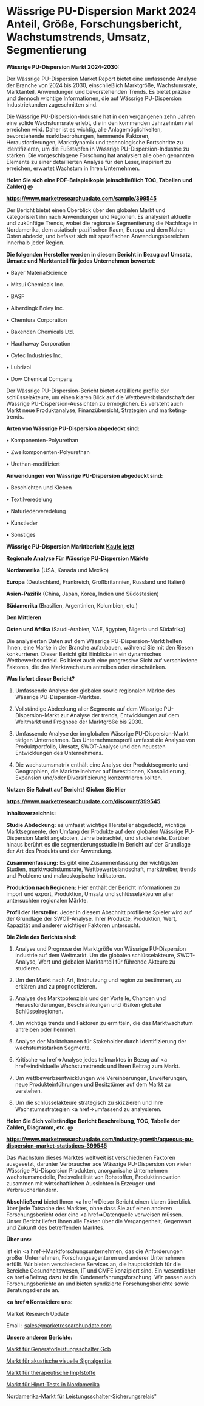 # Wässrige PU-Dispersion Markt 2024 Anteil, Größe, Forschungsbericht, Wachstumstrends, Umsatz, Segmentierung

<strong>Wässrige PU-Dispersion Markt 2024-2030:</strong>

Der Wässrige PU-Dispersion Market Report bietet eine umfassende Analyse der Branche von 2024 bis 2030, einschließlich Marktgröße, Wachstumsrate, Marktanteil, Anwendungen und bevorstehenden Trends. Es bietet präzise und dennoch wichtige Informationen, die auf Wässrige PU-Dispersion Industriekunden zugeschnitten sind.

Die Wässrige PU-Dispersion-Industrie hat in den vergangenen zehn Jahren eine solide Wachstumsrate erlebt, die in den kommenden Jahrzehnten viel erreichen wird. Daher ist es wichtig, alle Anlagemöglichkeiten, bevorstehende marktbedrohungen, hemmende Faktoren, Herausforderungen, Marktdynamik und technologische Fortschritte zu identifizieren, um die Fußstapfen in Wässrige PU-Dispersion-Industrie zu stärken. Die vorgeschlagene Forschung hat analysiert alle oben genannten Elemente zu einer detaillierten Analyse für den Leser, inspiriert zu erreichen, erwartet Wachstum in Ihren Unternehmen.



<strong>Holen Sie sich eine PDF-Beispielkopie (einschließlich TOC, Tabellen und Zahlen) @
</strong>

<strong><a href=https://www.marketresearchupdate.com/sample/399545>

<strong>https://www.marketresearchupdate.com/sample/399545</u></font></a></strong></strong>

Der Bericht bietet einen Überblick über den globalen Markt und kategorisiert ihn nach Anwendungen und Regionen. Es analysiert aktuelle und zukünftige Trends, wobei die regionale Segmentierung die Nachfrage in Nordamerika, dem asiatisch-pazifischen Raum, Europa und dem Nahen Osten abdeckt, und befasst sich mit spezifischen Anwendungsbereichen innerhalb jeder Region.



<strong>Die folgenden Hersteller werden in diesem Bericht in Bezug auf Umsatz, Umsatz und Marktanteil für jedes Unternehmen bewertet:</strong>

• Bayer MaterialScience

• Mitsui Chemicals Inc.

• BASF

• Alberdingk Boley Inc.

• Chemtura Corporation

• Baxenden Chemicals Ltd.

• Hauthaway Corporation

• Cytec Industries Inc.

• Lubrizol

• Dow Chemical Company

Der Wässrige PU-Dispersion-Bericht bietet detaillierte profile der schlüsselakteure, um einen klaren Blick auf die Wettbewerbslandschaft der Wässrige PU-Dispersion-Aussichten zu ermöglichen. Es versteht auch Markt neue Produktanalyse, Finanzübersicht, Strategien und marketing-trends.



<strong>Arten von Wässrige PU-Dispersion abgedeckt sind:</strong>

• Komponenten-Polyurethan

• Zweikomponenten-Polyurethan

• Urethan-modifiziert



<strong>Anwendungen von Wässrige PU-Dispersion abgedeckt sind:</strong>

• Beschichten und Kleben

• Textilveredelung

• Naturlederveredelung

• Kunstleder

• Sonstiges



<strong>Wässrige PU-Dispersion Marktbericht <a href=https://www.marketresearchupdate.com/buynow/399545>Kaufe jetzt</a></strong>



<strong>Regionale Analyse Für Wässrige PU-Dispersion Märkte</strong>



<strong>Nordamerika</strong> (USA, Kanada und Mexiko)



<strong>Europa</strong> (Deutschland, Frankreich, Großbritannien, Russland und Italien)



<strong>Asien-Pazifik</strong> (China, Japan, Korea, Indien und Südostasien)



<strong>Südamerika</strong> (Brasilien, Argentinien, Kolumbien, etc.)



<strong>Den Mittleren</strong> 

<strong>Osten und Afrika</strong> (Saudi-Arabien, VAE, ägypten, Nigeria und Südafrika)

Die analysierten Daten auf dem Wässrige PU-Dispersion-Markt helfen Ihnen, eine Marke in der Branche aufzubauen, während Sie mit den Riesen konkurrieren. Dieser Bericht gibt Einblicke in ein dynamisches Wettbewerbsumfeld. Es bietet auch eine progressive Sicht auf verschiedene Faktoren, die das Marktwachstum antreiben oder einschränken.



<strong>Was liefert dieser Bericht?</strong>

1. Umfassende Analyse der globalen sowie regionalen Märkte des Wässrige PU-Dispersion-Marktes.

2. Vollständige Abdeckung aller Segmente auf dem Wässrige PU-Dispersion-Markt zur Analyse der trends, Entwicklungen auf dem Weltmarkt und Prognose der Marktgröße bis 2030.

3. Umfassende Analyse der im globalen Wässrige PU-Dispersion-Markt tätigen Unternehmen. Das Unternehmensprofil umfasst die Analyse von Produktportfolio, Umsatz, SWOT-Analyse und den neuesten Entwicklungen des Unternehmens.

4. Die wachstumsmatrix enthält eine Analyse der Produktsegmente und-Geographien, die Marktteilnehmer auf Investitionen, Konsolidierung, Expansion und/oder Diversifizierung konzentrieren sollten.



<strong>Nutzen Sie Rabatt auf Bericht! Klicken Sie Hier
</strong>

<strong><a href=https://www.marketresearchupdate.com/discount/399545>https://www.marketresearchupdate.com/discount/399545</b></u></font></strong></a>



<strong>Inhaltsverzeichnis:</strong>



<strong>Studie Abdeckung:</strong> es umfasst wichtige Hersteller abgedeckt, wichtige Marktsegmente, den Umfang der Produkte auf dem globalen Wässrige PU-Dispersion Markt angeboten, Jahre betrachtet, und studienziele. Darüber hinaus berührt es die segmentierungsstudie im Bericht auf der Grundlage der Art des Produkts und der Anwendung.



<strong>Zusammenfassung:</strong> Es gibt eine Zusammenfassung der wichtigsten Studien, marktwachstumsrate, Wettbewerbslandschaft, markttreiber, trends und Probleme und makroskopische Indikatoren.



<strong>Produktion nach Regionen:</strong> Hier enthält der Bericht Informationen zu import und export, Produktion, Umsatz und schlüsselakteuren aller untersuchten regionalen Märkte.



<strong>Profil der Hersteller:</strong> Jeder in diesem Abschnitt profilierte Spieler wird auf der Grundlage der SWOT-Analyse, Ihrer Produkte, Produktion, Wert, Kapazität und anderer wichtiger Faktoren untersucht.



<strong>Die Ziele des Berichts sind:</strong>

1) Analyse und Prognose der Marktgröße von Wässrige PU-Dispersion Industrie auf dem Weltmarkt.
Um die globalen schlüsselakteure, SWOT-Analyse, Wert und globalen Marktanteil für führende Akteure zu studieren.

2) Um den Markt nach Art, Endnutzung und region zu bestimmen, zu erklären und zu prognostizieren.

3) Analyse des Marktpotenzials und der Vorteile, Chancen und Herausforderungen, Beschränkungen und Risiken globaler Schlüsselregionen.

4) Um wichtige trends und Faktoren zu ermitteln, die das Marktwachstum antreiben oder hemmen.

5) Analyse der Marktchancen für Stakeholder durch Identifizierung der wachstumsstarken Segmente.

6) Kritische <a href=>Analyse</a> jedes teilmarktes in Bezug auf <a href=>individuelle</a> Wachstumstrends und Ihren Beitrag zum Markt.

7) Um wettbewerbsentwicklungen wie Vereinbarungen, Erweiterungen, neue Produkteinführungen und Besitztümer auf dem Markt zu verstehen.

8) Um die schlüsselakteure strategisch zu skizzieren und Ihre Wachstumsstrategien <a href=>umfassend</a> zu analysieren.



<strong>Holen Sie Sich vollständige Bericht Beschreibung, TOC, Tabelle der Zahlen, Diagramm, etc. @ </strong>

<strong><a href=https://www.marketresearchupdate.com/industry-growth/aqueous-pu-dispersion-market-statistices-399545>https://www.marketresearchupdate.com/industry-growth/aqueous-pu-dispersion-market-statistices-399545</a></font></strong>

Das Wachstum dieses Marktes weltweit ist verschiedenen Faktoren ausgesetzt, darunter Verbraucher ace Wässrige PU-Dispersion von vielen Wässrige PU-Dispersion Produkten, anorganische Unternehmen wachstumsmodelle, Preisvolatilität von Rohstoffen, Produktinnovation zusammen mit wirtschaftlichen Aussichten in Erzeuger-und Verbraucherländern.



<strong>Abschließend</strong> bietet Ihnen <a href=>Dieser</a> Bericht einen klaren überblick über jede Tatsache des Marktes, ohne dass Sie auf einen anderen Forschungsbericht oder eine <a href=>Datenquelle</a> verweisen müssen. Unser Bericht liefert Ihnen alle Fakten über die Vergangenheit, Gegenwart und Zukunft des betreffenden Marktes.



<strong>Über uns:</strong>

 ist ein <a href=>Marktfors</a>chungsunternehmen, das die Anforderungen großer Unternehmen, Forschungsagenturen und anderer Unternehmen erfüllt. Wir bieten verschiedene Services an, die hauptsächlich für die Bereiche Gesundheitswesen, IT und CMFE konzipiert sind. Ein wesentlicher <a href=>Beitrag</a> dazu ist die Kundenerfahrungsforschung. Wir passen auch Forschungsberichte an und bieten syndizierte Forschungsberichte sowie Beratungsdienste an.



<strong><a href=>Kontaktiere uns:</a></strong>

Market Research Update

Email : sales@marketresearchupdate.com



<strong>Unsere anderen Berichte:</strong>

<a href=https://www.linkedin.com/pulse/generator-circuit-breaker-gcb-market-2023-latest-trending>Markt für Generatorleistungsschalter Gcb</a>

<a href=https://www.linkedin.com/pulse/audible-visual-signaling-devices-market>Markt für akustische visuelle Signalgeräte</a>

<a href=https://www.linkedin.com/pulse/therapeutic-vaccines-market-size-industry-growth>Markt für therapeutische Impfstoffe</a>

<a href=https://www.linkedin.com/pulse/north-america-hipot-test-market-2023-latest-sales-figure>Markt für Hipot-Tests in Nordamerika</a>

<a href=https://www.linkedin.com/pulse/north-america-circuit-breaker-fuse-relay-market>Nordamerika-Markt für Leistungsschalter-Sicherungsrelais</a>"
